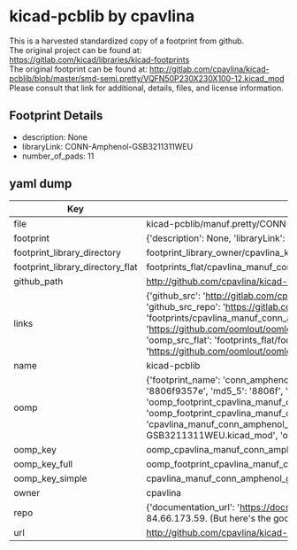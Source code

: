 # kicad-pcblib by cpavlina  
This is a harvested standardized copy of a footprint from github.  
The original project can be found at:  
https://gitlab.com/kicad/libraries/kicad-footprints  
The original footprint can be found at:
http://gitlab.com/cpavlina/kicad-pcblib/blob/master/smd-semi.pretty/VQFN50P230X230X100-12.kicad_mod
Please consult that link for additional, details, files, and license information.  
## Footprint Details
* description: None  
* libraryLink: CONN-Amphenol-GSB3211311WEU  
* number_of_pads: 11  
## yaml dump  
| Key | Value |  
| --- | --- |  
| file | kicad-pcblib/manuf.pretty/CONN-Amphenol-GSB3211311WEU.kicad_mod |  
| footprint | {'description': None, 'libraryLink': 'CONN-Amphenol-GSB3211311WEU', 'number_of_pads': 11} |  
| footprint_library_directory | footprint_library_owner/cpavlina_kicad-pcblib |  
| footprint_library_directory_flat | footprints_flat/cpavlina_manuf_conn_amphenol_gsb3211311weu/working |  
| github_path | http://github.com/cpavlina/kicad-pcblib/blob/master/manuf.pretty/CONN-Amphenol-GSB3211311WEU.kicad_mod |  
| links | {'github_src': 'http://gitlab.com/cpavlina/kicad-pcblib/blob/master/smd-semi.pretty/VQFN50P230X230X100-12.kicad_mod', 'github_src_repo': 'https://gitlab.com/kicad/libraries/kicad-footprints', 'oomp_bot': 'footprints/cpavlina_manuf_conn_amphenol_gsb3211311weu/working', 'oomp_bot_github': 'https://github.com/oomlout/oomlout_oomp_footprint_bot/tree/main/footprints/cpavlina_manuf_conn_amphenol_gsb3211311weu/working', 'oomp_src_flat': 'footprints_flat/footprints_flat/cpavlina_manuf_conn_amphenol_gsb3211311weu/working', 'oomp_src_flat_github': 'https://github.com/oomlout/oomlout_oomp_footprint_src/tree/main/footprints_flat/cpavlina_manuf_conn_amphenol_gsb3211311weu/working'} |  
| name | kicad-pcblib |  
| oomp | {'footprint_name': 'conn_amphenol_gsb3211311weu', 'library_name': 'manuf', 'md5': '8806f9357e95e233a904bed2f3b8eaaa', 'md5_10': '8806f9357e', 'md5_5': '8806f', 'md5_6': '8806f9', 'oomp_key': 'oomp_cpavlina_manuf_conn_amphenol_gsb3211311weu', 'oomp_key_extra': 'oomp_footprint_cpavlina_manuf_conn_amphenol_gsb3211311weu', 'oomp_key_full': 'oomp_footprint_cpavlina_manuf_conn_amphenol_gsb3211311weu_8806f9', 'oomp_key_simple': 'cpavlina_manuf_conn_amphenol_gsb3211311weu', 'original_filename': 'kicad-pcblib/manuf.pretty/CONN-Amphenol-GSB3211311WEU.kicad_mod', 'owner_name': 'cpavlina'} |  
| oomp_key | oomp_cpavlina_manuf_conn_amphenol_gsb3211311weu |  
| oomp_key_full | oomp_footprint_cpavlina_manuf_conn_amphenol_gsb3211311weu |  
| oomp_key_simple | cpavlina_manuf_conn_amphenol_gsb3211311weu |  
| owner | cpavlina |  
| repo | {'documentation_url': 'https://docs.github.com/rest/overview/resources-in-the-rest-api#rate-limiting', 'message': "API rate limit exceeded for 84.66.173.59. (But here's the good news: Authenticated requests get a higher rate limit. Check out the documentation for more details.)"} |  
| url | http://github.com/cpavlina/kicad-pcblib |  

